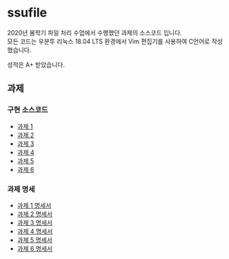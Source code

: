 # ssufile
2020년 봄학기 파일 처리 수업에서 수행했던 과제의 소스코드 입니다.  
모든 코드는 우분투 리눅스 18.04 LTS 환경에서 Vim 편집기를 사용하여 C언어로 작성했습니다.

성적은 A+ 받았습니다.

## 과제

### 구현 소스코드
* [과제 1](./project1)
* [과제 2](./project2)
* [과제 3](./project3)
* [과제 4](./project4)
* [과제 5](./project5)
* [과제 6](./project6)

### 과제 명세
* [과제 1 명세서](./project1/project1.pdf)
* [과제 2 명세서](./project2/project2.pdf)
* [과제 3 명세서](./project3/project3.pdf)
* [과제 4 명세서](./project4/project4.pdf)
* [과제 5 명세서](./project5/project5.pdf)
* [과제 6 명세서](./project6/project6.pdf)
